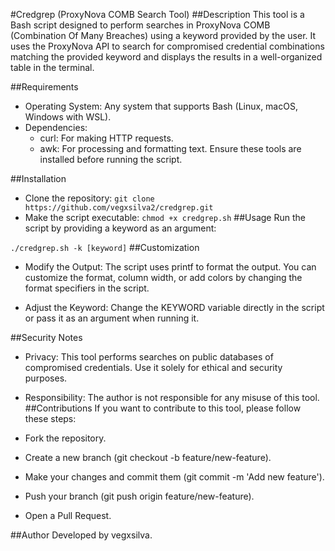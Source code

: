 #Credgrep (ProxyNova COMB Search Tool)
##Description
This tool is a Bash script designed to perform searches in ProxyNova COMB (Combination Of Many Breaches) using a keyword provided by the user. It uses the ProxyNova API to search for compromised credential combinations matching the provided keyword and displays the results in a well-organized table in the terminal.

##Requirements
- Operating System: Any system that supports Bash (Linux, macOS, Windows with WSL).
- Dependencies:
    - curl: For making HTTP requests.
    - awk: For processing and formatting text.
Ensure these tools are installed before running the script.

##Installation
- Clone the repository:
  ```git clone https://github.com/vegxsilva2/credgrep.git```
- Make the script executable:
  ```chmod +x credgrep.sh```
##Usage
Run the script by providing a keyword as an argument:

```./credgrep.sh -k [keyword]```
##Customization
- Modify the Output: The script uses printf to format the output. You can customize the format, column width, or add colors by changing the format specifiers in the script.

- Adjust the Keyword: Change the KEYWORD variable directly in the script or pass it as an argument when running it.

##Security Notes
- Privacy: This tool performs searches on public databases of compromised credentials. Use it solely for ethical and security purposes.
- Responsibility: The author is not responsible for any misuse of this tool.
##Contributions
If you want to contribute to this tool, please follow these steps:

- Fork the repository.
- Create a new branch (git checkout -b feature/new-feature).
- Make your changes and commit them (git commit -m 'Add new feature').
- Push your branch (git push origin feature/new-feature).
- Open a Pull Request.

##Author
Developed by vegxsilva.

